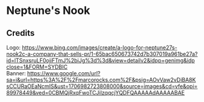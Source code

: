 # Neptune's Nook

## Credits
Logo: https://www.bing.com/images/create/a-logo-for-neptune27s-nook2c-a-company-that-sells-pr/1-65bac650673742d7b307019a961be27a?id=lTSnxsruLF0ojiFTmJ%2biJg%3d%3d&view=detailv2&idpp=genimg&idpclose=1&FORM=SYDBIC <br>
Banner: https://www.google.com/url?sa=i&url=https%3A%2F%2Fmarcorocks.com%2F&psig=AOvVaw2vDiBA8KsCCURaOEaNcmIS&ust=1706982723808000&source=images&cd=vfe&opi=89978449&ved=0CBMQjRxqFwoTCJilzqqcjYQDFQAAAAAdAAAAABAE <br>